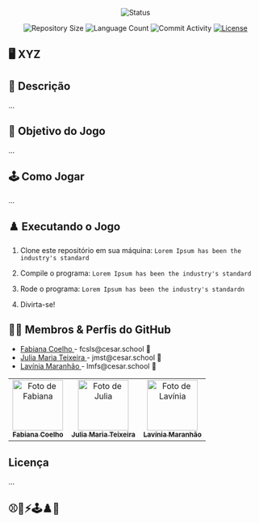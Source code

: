 <p align="center">
  <img
    src="https://img.shields.io/badge/Status-Em%20desenvolvimento-green?style=flat-square"
    alt="Status"
  />
</p>

<p align="center">
  <img
    src="https://img.shields.io/github/repo-size/Sofia-Saraiva/Semester3-CESAR-School?style=flat"
    alt="Repository Size"
  />
  <img
    src="https://img.shields.io/github/languages/count/Sofia-Saraiva/Semester3-CESAR-School?style=flat&logo=python"
    alt="Language Count"
  />
  <img
    src="https://img.shields.io/github/commit-activity/t/Sofia-Saraiva/Semester3-CESAR-School?style=flat&logo=github"
    alt="Commit Activity"
  />
  <a href="LICENSE.md"
    ><img
      src="https://img.shields.io/github/license/Sofia-Saraiva/Semester3-CESAR-School"
      alt="License"
  /></a>
</p>

## 🖥️ XYZ

## 📄 Descrição

...

## 🎲 Objetivo do Jogo

...

## 🕹️ Como Jogar

...

## ♟️ Executando o Jogo

1. Clone este repositório em sua máquina:
   `Lorem Ipsum has been the industry's standard`

3. Compile o programa:
   `Lorem Ipsum has been the industry's standard`

4. Rode o programa:
   `Lorem Ipsum has been the industry's standardn`

5. Divirta-se!

## 👩‍💻 Membros & Perfis do GitHub

<ul>
  <li>
    <a href="https://github.com/fabianacoelhoo">Fabiana Coelho </a> -
    fcsls@cesar.school 📩
  </li>
  <li>
    <a href="https://github.com/juliamariateixeiraa">Julia Maria Teixeira </a> -
    jmst@cesar.school 📩
  </li>
  <li>
    <a href="https://github.com/lavasilva">Lavínia Maranhão </a> -
    lmfs@cesar.school 📩
  </li>
</ul>

<table>
  <tr>
    <td align="center">
      <a href="https://github.com/fabianacoelhoo">
        <img src="https://github.com/user-attachments/assets/51c785aa-16b1-4489-8498-9760850f64f7" width="100px;" alt="Foto de Fabiana"/><br>
        <sub>
          <b> Fabiana Coelho </b>
        </sub>
      </a>
    </td>
    <td align="center">
      <a href="https://github.com/juliamariateixeiraa">
        <img src="https://github.com/user-attachments/assets/39749d5b-f523-4822-b0df-79a3915e4667" width="100px;" alt="Foto de Julia"/><br>
        <sub>
          <b>Julia Maria Teixeira</b>
        </sub>
      </a>
    </td>
    <td align="center">
      <a href="https://github.com/lavasilva">
        <img src="https://github.com/user-attachments/assets/7167573c-3fbf-4b36-b6e5-e3aad1548397" width="100px;" alt="Foto de Lavínia"/><br>
        <sub>
          <b>Lavínia Maranhão</b>
        </sub>
      </a>
    </td>
  </tr>
</table>

## Licença

...

## ⚾👾⚡️🕹️♟️🎲
